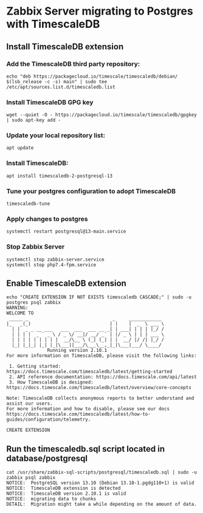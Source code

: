# Zabbix Server migrating to Postgres with TimescaleDB
## Install TimescaleDB extension
### Add the TimescaleDB third party repository:
```
echo "deb https://packagecloud.io/timescale/timescaledb/debian/ $(lsb_release -c -s) main" | sudo tee /etc/apt/sources.list.d/timescaledb.list
```
### Install TimescaleDB GPG key
```
wget --quiet -O - https://packagecloud.io/timescale/timescaledb/gpgkey | sudo apt-key add -
```
### Update your local repository list:
```
apt update
```
### Install TimescaleDB:
```
apt install timescaledb-2-postgresql-13
```
### Tune your postgres configuration to adopt TimescaleDB
```
timescaledb-tune
```
### Apply changes to postgres
```
systemctl restart postgresql@13-main.service
```
### Stop Zabbix Server
```
systemctl stop zabbix-server.service
systemctl stop php7.4-fpm.service
```
## Enable TimescaleDB extension
```
echo "CREATE EXTENSION IF NOT EXISTS timescaledb CASCADE;" | sudo -u postgres psql zabbix
WARNING:  
WELCOME TO
 _____ _                               _     ____________  
|_   _(_)                             | |    |  _  \ ___ \ 
  | |  _ _ __ ___   ___  ___  ___ __ _| | ___| | | | |_/ / 
  | | | |  _ ` _ \ / _ \/ __|/ __/ _` | |/ _ \ | | | ___ \ 
  | | | | | | | | |  __/\__ \ (_| (_| | |  __/ |/ /| |_/ /
  |_| |_|_| |_| |_|\___||___/\___\__,_|_|\___|___/ \____/
               Running version 2.10.1
For more information on TimescaleDB, please visit the following links:

 1. Getting started: https://docs.timescale.com/timescaledb/latest/getting-started
 2. API reference documentation: https://docs.timescale.com/api/latest
 3. How TimescaleDB is designed: https://docs.timescale.com/timescaledb/latest/overview/core-concepts

Note: TimescaleDB collects anonymous reports to better understand and assist our users.
For more information and how to disable, please see our docs https://docs.timescale.com/timescaledb/latest/how-to-guides/configuration/telemetry.

CREATE EXTENSION
```
## Run the timescaledb.sql script located in database/postgresql
```
cat /usr/share/zabbix-sql-scripts/postgresql/timescaledb.sql | sudo -u zabbix psql zabbix
NOTICE:  PostgreSQL version 13.10 (Debian 13.10-1.pgdg110+1) is valid
NOTICE:  TimescaleDB extension is detected
NOTICE:  TimescaleDB version 2.10.1 is valid
NOTICE:  migrating data to chunks
DETAIL:  Migration might take a while depending on the amount of data.
```
